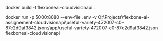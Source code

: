docker build -t flexboneai-cloudvisionapi .


docker run -p 5000:8080 --env-file .env -v O:\Projects\flexbone-ai-assignement-cloudvisionapi\useful-variety-472007-c0-87c2d9af3842.json:/app/useful-variety-472007-c0-87c2d9af3842.json flexboneai-cloudvisionapi
